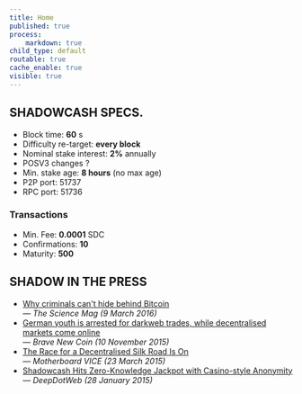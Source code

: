 ```yaml
---
title: Home
published: true
process:
    markdown: true
child_type: default
routable: true
cache_enable: true
visible: true
---
```


## SHADOWCASH SPECS.

- Block time: **60** s
- Difficulty re-target: **every block**
- Nominal stake interest: **2%** annually
- POSV3 changes ?
- Min. stake age: **8 hours** (no max age)
- P2P port: 51737
- RPC port: 51736

### Transactions

- Min. Fee: **0.0001** SDC
- Confirmations: **10**
- Maturity: **500**

## SHADOW IN THE PRESS

- [Why criminals can't hide behind Bitcoin](http://www.sciencemag.org/news/2016/03/why-criminals-cant-hide-behind-bitcoin) <br>&mdash; _The Science Mag (9 March 2016)_
- [German youth is arrested for darkweb trades, while decentralised markets come online](http://bravenewcoin.com/news/german-youth-is-arrested-for-darkweb-trades-while-decentralised-markets-come-online/) <br>&mdash; _Brave New Coin (10 November 2015)_
- [The Race for a Decentralised Silk Road Is On](http://motherboard.vice.com/read/the-race-for-the-first-decentralised-silk-road-is-on) <br>&mdash; _Motherboard VICE (23 March 2015)_
- [Shadowcash Hits Zero-Knowledge Jackpot with Casino-style Anonymity](https://www.deepdotweb.com/2015/01/28/shadowcash-zero-knowledge-anonymity/) <br>&mdash; _DeepDotWeb (28 January 2015)_

